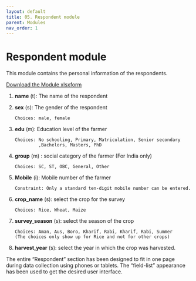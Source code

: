 ```yaml
---
layout: default
title: 05. Respondent module
parent: Modules
nav_order: 1
---
```


# Respondent module

This module contains the personal information of the respondents.

[Download the Module xlsxform](../Modules/df_respondent.xlsx)

1.  **name** (t): The name of the respondent 

2.  **sex** (s): The gender of the respondent 

        Choices: male, female

3.  **edu** (m):  Education level of the farmer

        Choices: No schooling, Primary, Matriculation, Senior secondary
                 ,Bachelors, Masters, PhD
4.  **group** (m) : social category of the farmer (For India only)

        Choices: SC, ST, OBC, General, Other

5.  **Mobile** (i): Mobile number of the farmer

        Constraint: Only a standard ten-digit mobile number can be entered.

6.  **crop_name** (s): select the crop for the survey

        Choices: Rice, Wheat, Maize

7.  **survey_season** (s): select the season of the crop

        Choices: Aman, Aus, Boro, Kharif, Rabi, Kharif, Rabi, Summer
        (The choices only show up for Rice and not for other crops)

8.  **harvest_year** (s): select the year in which the crop was harvested. 

<div class = "alert">The entire “Respondent” section has been designed to fit in one page during data collection using phones or tablets. The “field-list” appearance has been used to get the desired user interface. </div>
